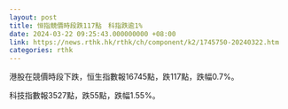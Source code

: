 ```yaml
---
layout: post
title: 恒指競價時段跌117點　科指跌逾1%
date: 2024-03-22 09:25:43.000000000 +08:00
link: https://news.rthk.hk/rthk/ch/component/k2/1745750-20240322.htm
categories: rthk
---
```


港股在競價時段下跌，恒生指數報16745點，跌117點，跌幅0.7%。

科技指數報3527點，跌55點，跌幅1.55%。
